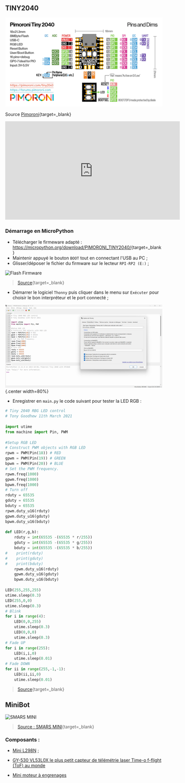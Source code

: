 ## TINY2040

![Broches E/S](../images/Tiny2040_broches.png)

Source [Pimoroni](https://shop.pimoroni.com/products/tiny-2040){target=_blank}

<center>
<iframe width="560" height="315" src="https://www.youtube-nocookie.com/embed/KmEyrOTYYCA?si=WERc_FdloYTNHino" title="YouTube video player" frameborder="0" allow="accelerometer; autoplay; clipboard-write; encrypted-media; gyroscope; picture-in-picture; web-share" allowfullscreen></iframe>
</center>

### Démarrage en MicroPython

- Télécharger le firmeware adapté : <https://micropython.org/download/PIMORONI_TINY2040/>{target=_blank}
- Maintenir appuyé le bouton `BOOT` tout en connectant l'USB au PC ;
- Glisser/déposer le fichier du firmware sur le lecteur `RPI-RP2 (E:)` ;

![Flash Firmware](https://www.raspberrypi.com/documentation/microcontrollers/images/MicroPython-640x360-v2.gif)

> [Source](https://www.raspberrypi.com/documentation/microcontrollers/micropython.html#drag-and-drop-micropython){target=_blank}

- Démarrer le logiciel `Thonny` puis cliquer dans le menu sur `Exécuter` pour choisir le bon interpréteur et le port connecté ;

![Thonny Tiny2040](../images/Tiny2040-Thonny.png){.center width=80%}

- Enregistrer en `main.py` le code suivant pour tester la LED RGB :

```Python
# Tiny 2040 RBG LED control
# Tony Goodhew 11th March 2021

import utime
from machine import Pin, PWM

#Setup RGB LED
# Construct PWM objects with RGB LED
rpwm = PWM(Pin(18)) # RED
gpwm = PWM(Pin(19)) # GREEN
bpwm = PWM(Pin(20)) # BLUE
# Set the PWM frequency.
rpwm.freq(1000)
gpwm.freq(1000)
bpwm.freq(1000)
# Turn off
rduty = 65535
gduty = 65535
bduty = 65535
rpwm.duty_u16(rduty)
gpwm.duty_u16(gduty)
bpwm.duty_u16(bduty)

def LED(r,g,b):
    rduty = int(65535 -(65535 * r/255))
    gduty = int(65535 -(65535 * g/255))
    bduty = int(65535 -(65535 * b/255))
#    print(rduty)
#    print(gduty)
#    print(bduty)
    rpwm.duty_u16(rduty)
    gpwm.duty_u16(gduty)
    bpwm.duty_u16(bduty)
    
LED(255,255,255)
utime.sleep(0.3)
LED(255,0,0)
utime.sleep(0.3)
# Blink
for i in range(4):
    LED(0,0,255)
    utime.sleep(0.3)
    LED(0,0,0)
    utime.sleep(0.3)
# Fade UP
for i in range(255):
    LED(i,i,0)
    utime.sleep(0.01)
# Fade DOWN
for ii in range(255,-1,-1):
    LED(ii,ii,0)
    utime.sleep(0.01)

```
> [Source](https://forums.pimoroni.com/t/tiny-2040-rgb-led-control-tutorial/16604){target=_blank}



## MiniBot 

![SMARS MINI](https://www.kevsrobots.com/assets/img/blog/smars_mini/pack04.jpg)

> [Source : SMARS MINI](https://www.kevsrobots.com/blog/smars-mini.html){target=_blank}

### Composants :

- [Mini L298N](https://fr.aliexpress.com/item/33012645746.html?spm=a2g0o.order_list.order_list_main.16.21ef5e5bXP3c8B&gatewayAdapt=glo2fra) ;

- [GY-530 VL53L0X le plus petit capteur de télémétrie laser Time-o f-flight (ToF) au monde](https://fr.aliexpress.com/item/32738458924.html?spm=a2g0o.order_list.order_list_main.21.21ef5e5bXP3c8B&gatewayAdapt=glo2fra)

- [Mini moteur à engrenages](https://fr.aliexpress.com/item/4000498187956.html?spm=a2g0o.order_list.order_list_main.26.21ef5e5bXP3c8B&gatewayAdapt=glo2fra)